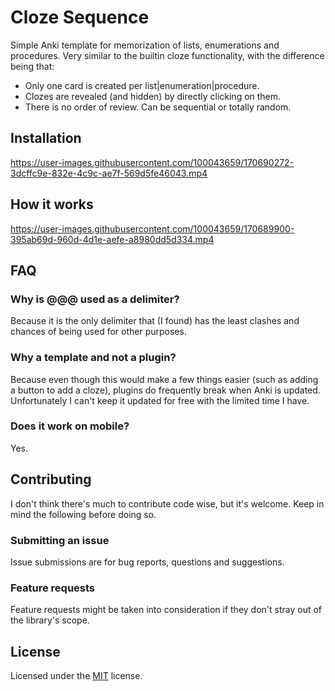 # Cloze Sequence

Simple Anki template for memorization of lists, enumerations and procedures. Very similar to the builtin cloze functionality, with the difference being that:

- Only one card is created per list|enumeration|procedure.
- Clozes are revealed (and hidden) by directly clicking on them.
- There is no order of review. Can be sequential or totally random.

## Installation

https://user-images.githubusercontent.com/100043659/170690272-3dcffc9e-832e-4c9c-ae7f-569d5fe46043.mp4

## How it works

https://user-images.githubusercontent.com/100043659/170689900-395ab69d-960d-4d1e-aefe-a8980dd5d334.mp4

## FAQ

### Why is @@@ used as a delimiter?

Because it is the only delimiter that (I found) has the least clashes and chances of being used for other purposes.

### Why a template and not a plugin?

Because even though this would make a few things easier (such as adding a button to add a cloze), plugins do frequently break when Anki is updated. Unfortunately I can't keep it updated for free with the limited time I have.

### Does it work on mobile?

Yes.

## Contributing

I don't think there's much to contribute code wise, but it's welcome. Keep in mind the following before doing so.

### Submitting an issue

Issue submissions are for bug reports, questions and suggestions.

### Feature requests

Feature requests might be taken into consideration if they don't stray out of the library's scope.

## License

Licensed under the [MIT](LICENSE) license.
